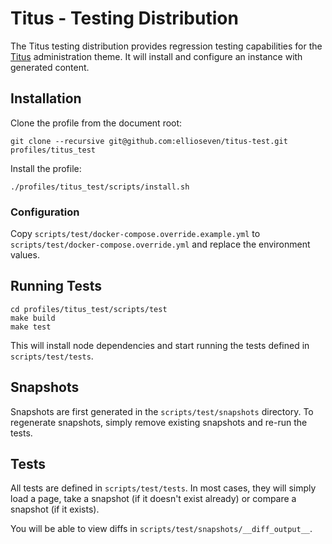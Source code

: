 # Titus - Testing Distribution

The Titus testing distribution provides regression testing capabilities for the
[Titus](https://github.com/ellioseven/titus) administration theme. It will
install and configure an instance with generated content.

## Installation

Clone the profile from the document root:

```
git clone --recursive git@github.com:ellioseven/titus-test.git profiles/titus_test
```

Install the profile:

```
./profiles/titus_test/scripts/install.sh
```

### Configuration

Copy `scripts/test/docker-compose.override.example.yml` to
`scripts/test/docker-compose.override.yml` and replace the environment values.

## Running Tests

```
cd profiles/titus_test/scripts/test
make build
make test
```

This will install node dependencies and start running the tests defined in
`scripts/test/tests`.

## Snapshots

Snapshots are first generated in the `scripts/test/snapshots` directory. To
regenerate snapshots, simply remove existing snapshots and re-run the tests.

## Tests

All tests are defined in `scripts/test/tests`. In most cases, they will simply
load a page, take a snapshot (if it doesn't exist already) or compare a snapshot
(if it exists).

You will be able to view diffs in `scripts/test/snapshots/__diff_output__`.
